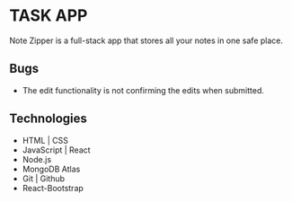 # TASK APP

<!-- Project name: MERN-Notezipper
username: notezipper
mongoDB pass: kgl0sH6YF5IGvGwJ
check out bootswatch.com for free premade templates of bootstrap -->

<!-- Npm packages | Shorthand react component boilerplate [rafce]
Backend --
[dotenv] - Loads environment variables from a .env file.
[express] - is a back end web application framework for building RESTful APIs with Node.js
[nodemon] - It simply restarts the node application whenever it observes the changes in the file present in the working directory of your project.
[concurrently] - lets you run frontend and backend with one command.npm run start.
[cors] - CORS is a node.js package for providing a Connect/Express middleware that can be used to enable CORS with various options.
[mongoose] - Provides everything that lets us connect to mongoDB.
[] -

Frontend --
[bootstrap react-bootstrap] - used for fast styling
[emailjs-com] - used to send emails in the form.
[mapbox-gl maplibre-gl react-map-gl] - works with the maps
[react-scroll react-scroll-motion] - effects on scroll into view
[react-toastify] - makes a toast appear when form is submited
[react-router-dom] - lets you change content on click in page.
[axios] - links backend and frontend. Makes api calls easy.
[] -
-->

Note Zipper is a full-stack app that stores all your notes in one safe place.

## Bugs

- The edit functionality is not confirming the edits when submitted.

## Technologies

- HTML | CSS
- JavaScript | React
- Node.js
- MongoDB Atlas
- Git | Github
- React-Bootstrap
